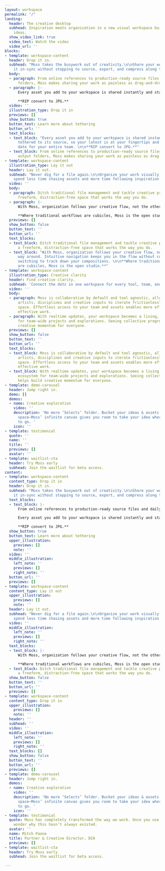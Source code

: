 ```yaml
---
layout: workspace
permalink: "/"
landing:
  header: The creative desktop
  subhead: Inspiration meets organization in a new visual workspace built for better
    ideas.
  show_video_link: true
  video_text: Watch the video
  video_url: ''
blocks:
- template: workspace-content
  header: Drop it in.
  subhead: "Moss takes the busywork out of creativity.\n\nShare your work and keep
    it in-sync without stopping to source, export, and compress along the way. "
  body:
  - paragraph: From online references to production-ready source files and daily output
      folders, Moss makes sharing your work as painless as drag-and-drop.
  - paragraph: |-
      Every asset you add to your workspace is shared instantly and stays tethered to its source, so your latest is at your fingertips and stays up to date for your entire team.

      **RIP convert to JPG.**
  video: ''
  illustration_type: Drop it in
  previews: []
  show_button: true
  button_text: Learn more about tethering
  button_url: ''
  text_blocks:
  - text_block: "Every asset you add to your workspace is shared instantly and stays
      tethered to its source, so your latest is at your fingertips and stays up to
      date for your entire team. \n\n**RIP convert to JPG.**"
  - text_block: From online references to production-ready source files and daily
      output folders, Moss makes sharing your work as painless as drag-and-drop.
- template: workspace-content
  illustration_type: Lay it out
  header: Lay it out.
  subhead: "Never dig for a file again.\n\nOrganize your work visually, so you can
    spend less time chasing assets and more time following inspiration. "
  video: ''
  body:
  - paragraph: Ditch traditional file management and tackle creative problems in a
      freeform, distraction-free space that works the way you do.
  - paragraph: |-
      With Moss, organization follows your creative flow, not the other way around. Intuitive navigation keeps you in the flow without constantly context switching to track down your compositions.

      **Where traditional workflows are cubicles, Moss is the open studio.**
  previews: []
  show_button: false
  button_text: ''
  button_url: ''
  text_blocks:
  - text_block: Ditch traditional file management and tackle creative problems in
      a freeform, distraction-free space that works the way you do.
  - text_block: "With Moss, organization follows your creative flow, not the other
      way around. Intuitive navigation keeps you in the flow without constantly context
      switching to track down your compositions. \n\n**Where traditional workflows
      are cubicles, Moss is the open studio.**"
- template: workspace-content
  illustration_type: Creative clarity
  header: Find creative clarity.
  subhead: 'Connect the dots in one workspace for every tool, team, and iteration. '
  video: ''
  body:
  - paragraph: Moss is collaborative by default and tool agnostic, allowing different
      artists, disciplines and creative inputs to iterate frictionlessly in one digital
      space. Effortless access to your team and assets enables more efficient and
      effective work.
  - paragraph: With realtime updates, your workspace becomes a living, breathing ecosystem
      for team-wide projects and explorations. Seeing collective progress helps build
      creative momentum for everyone.
  previews: []
  show_button: false
  button_text: ''
  button_url: ''
  text_blocks:
  - text_block: Moss is collaborative by default and tool agnostic, allowing different
      artists, disciplines and creative inputs to iterate frictionlessly in one digital
      space. Effortless access to your team and assets enables more efficient and
      effective work.
  - text_block: With realtime updates, your workspace becomes a living, breathing
      ecosystem for team-wide projects and explorations. Seeing collective progress
      helps build creative momentum for everyone.
- template: demo-carousel
  header: Jump right in.
  demo: []
  demos:
  - name: Creative exploration
    video: ''
    description: 'No more ‘Selects’ folder. Bucket your ideas & assets in a fluid
      space—Moss’ infinite canvas gives you room to take your idea wherever it wants
      to go. '
    icon: ''
- template: testimonial
  quote: ''
  name: ''
  title: ''
  previews: []
  avatar: ''
- template: waitlist-cta
  header: Try Moss early
  subhead: Join the waitlist for beta access.
content:
- template: workspace-content
  content_type: Drop it in
  header: Drop it in.
  subhead: "Moss takes the busywork out of creativity.\n\nShare your work and keep
    it in-sync without stopping to source, export, and compress along the way. "
  text_blocks:
  - text_block: |-
      From online references to production-ready source files and daily output folders, Moss makes sharing your work as painless as drag-and-drop.

      Every asset you add to your workspace is shared instantly and stays tethered to its source, so your latest is at your fingertips and stays up to date for your entire team.

      **RIP convert to JPG.**
  show_button: true
  button_text: Learn more about tethering
  upper_illustration:
    previews: []
    note: ''
  video: ''
  middle_illustration:
    left_note: ''
    previews: []
    right_note: ''
  button_url: ''
  previews: []
- template: workspace-content
  content_type: Lay it out
  upper_illustration:
    previews: []
    note: ''
  header: Lay it out.
  subhead: "Never dig for a file again.\n\nOrganize your work visually, so you can
    spend less time chasing assets and more time following inspiration. "
  video: ''
  middle_illustration:
    left_note: ''
    previews: []
    right_note: ''
  text_blocks:
  - text_block: |-
      With Moss, organization follows your creative flow, not the other way around. Intuitive navigation keeps you in the flow without constantly context switching to track down your compositions.

      **Where traditional workflows are cubicles, Moss is the open studio.**
  - text_block: Ditch traditional file management and tackle creative problems in
      a freeform, distraction-free space that works the way you do.
  show_button: false
  button_text: ''
  button_url: ''
  previews: []
- template: workspace-content
  content_type: Drop it in
  upper_illustration:
    previews: []
    note: ''
  header: ''
  subhead: ''
  video: ''
  middle_illustration:
    left_note: ''
    previews: []
    right_note: ''
  text_blocks: []
  show_button: false
  button_text: ''
  button_url: ''
  previews: []
- template: demo-carousel
  header: Jump right in.
  demos:
  - name: Creative exploration
    video: ''
    description: 'No more ‘Selects’ folder. Bucket your ideas & assets in a fluid
      space—Moss’ infinite canvas gives you room to take your idea wherever it wants
      to go. '
    icon: ''
- template: testimonial
  quote: Moss has completely transformed the way we work. Once you use it, you’ll
    wonder why this hasn’t always existed.
  avatar: ''
  name: Mitch Paone
  title: Partner & Creative Director, DIA
  previews: []
- template: waitlist-cta
  header: Try Moss early
  subhead: Join the waitlist for beta access.

---
```

